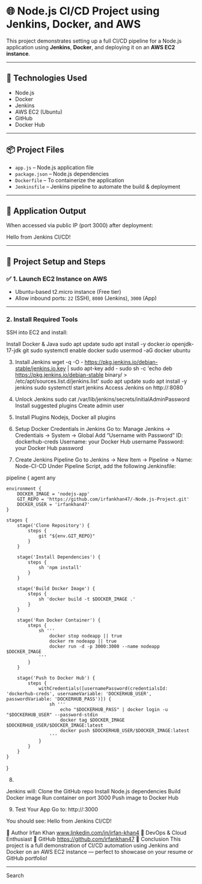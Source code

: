 # 🌐 Node.js CI/CD Project using Jenkins, Docker, and AWS

This project demonstrates setting up a full CI/CD pipeline for a Node.js application using **Jenkins**, **Docker**, and deploying it on an **AWS EC2 instance**.

---

## 🔧 Technologies Used

- Node.js
- Docker
- Jenkins
- AWS EC2 (Ubuntu)
- GitHub
- Docker Hub

---

## 📦 Project Files

- `app.js` – Node.js application file
- `package.json` – Node.js dependencies
- `Dockerfile` – To containerize the application
- `Jenkinsfile` – Jenkins pipeline to automate the build & deployment

---

## 🚀 Application Output

When accessed via public IP (port 3000) after deployment:

Hello from Jenkins CI/CD!

---

## 📁 Project Setup and Steps

### ✅ 1. Launch EC2 Instance on AWS

- Ubuntu-based t2.micro instance (Free tier)
- Allow inbound ports: `22` (SSH), `8080` (Jenkins), `3000` (App)

---

### 2. Install Required Tools

SSH into EC2 and install:

Install Docker & Java
sudo apt update
sudo apt install -y docker.io openjdk-17-jdk git
sudo systemctl enable docker
sudo usermod -aG docker ubuntu

3. Install Jenkins
wget -q -O - https://pkg.jenkins.io/debian-stable/jenkins.io.key | sudo apt-key add -
sudo sh -c 'echo deb https://pkg.jenkins.io/debian-stable binary/ > /etc/apt/sources.list.d/jenkins.list'
sudo apt update
sudo apt install -y jenkins
sudo systemctl start jenkins
Access Jenkins on http://<EC2-Public-IP>:8080

4. Unlock Jenkins 
sudo cat /var/lib/jenkins/secrets/initialAdminPassword
Install suggested plugins
Create admin user
5. Install Plugins
Nodejs,
Docker all plugins

6. Setup Docker Credentials in Jenkins
Go to: Manage Jenkins → Credentials → System → Global
Add “Username with Password”
ID: dockerhub-creds
Username: your Docker Hub username
Password: your Docker Hub password

7. Create Jenkins Pipeline
Go to Jenkins → New Item → Pipeline → Name: Node-CI-CD
Under Pipeline Script, add the following Jenkinsfile:

pipeline {
    agent any

    environment {
        DOCKER_IMAGE = 'nodejs-app'
        GIT_REPO = 'https://github.com/irfankhan47/-Node.js-Project.git'
        DOCKER_USER = 'irfankhan47'
    }

    stages {
        stage('Clone Repository') {
            steps {
                git "${env.GIT_REPO}"
            }
        }

        stage('Install Dependencies') {
            steps {
                sh 'npm install'
            }
        }

        stage('Build Docker Image') {
            steps {
                sh 'docker build -t $DOCKER_IMAGE .'
            }
        }

        stage('Run Docker Container') {
            steps {
                sh '''
                    docker stop nodeapp || true
                    docker rm nodeapp || true
                    docker run -d -p 3000:3000 --name nodeapp $DOCKER_IMAGE
                '''
            }
        }

        stage('Push to Docker Hub') {
            steps {
                withCredentials([usernamePassword(credentialsId: 'dockerhub-creds', usernameVariable: 'DOCKERHUB_USER', passwordVariable: 'DOCKERHUB_PASS')]) {
                    sh '''
                        echo "$DOCKERHUB_PASS" | docker login -u "$DOCKERHUB_USER" --password-stdin
                        docker tag $DOCKER_IMAGE $DOCKERHUB_USER/$DOCKER_IMAGE:latest
                        docker push $DOCKERHUB_USER/$DOCKER_IMAGE:latest
                    '''
                }
            }
        }
    }
}

8.
Jenkins will:
Clone the GitHub repo
Install Node.js dependencies
Build Docker image
Run container on port 3000
Push image to Docker Hub

9. Test Your App
Go to:
http://<your-ec2-public-ip>:3000

You should see:
Hello from Jenkins CI/CD!


📌 Author
Irfan Khan
www.linkedin.com/in/irfan-khan4
💼 DevOps & Cloud Enthusiast
🔗 GitHub
https://github.com/irfankhan47
🏁 Conclusion
This project is a full demonstration of CI/CD automation using Jenkins and Docker on an AWS EC2 instance — perfect to showcase on your resume or GitHub portfolio!


---












Search
